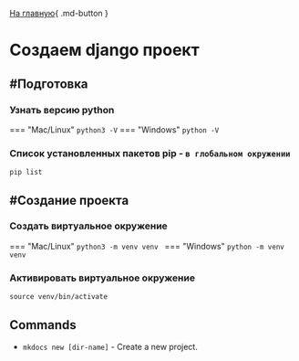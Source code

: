 [На главную](/){ .md-button }
##

# Создаем django проект 


## #Подготовка

### Узнать версию python
=== "Mac/Linux"
    ```
    python3 -V
    ```
=== "Windows"
    ```
    python -V
    ```


### Список установленных пакетов pip - `в глобальном окружении`
```
pip list
```


## #Создание проекта

### Создать  виртуальное окружение
=== "Mac/Linux"
    ```
    python3 -m venv venv 
    ```
=== "Windows"
    ```
    python -m venv venv 
    ```

### Активировать  виртуальное окружение
```
source venv/bin/activate
```




## Commands

* `mkdocs new [dir-name]` - Create a new project.
